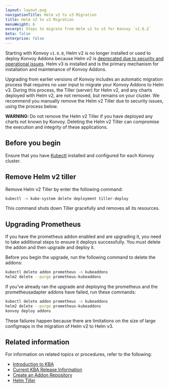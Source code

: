 ```yaml
---
layout: layout.pug
navigationTitle: Helm v2 to v3 Migration
title: Helm v2 to v3 Migration
menuWeight: 6
excerpt: Steps to migrate from Helm v2 to v3 for Konvoy `v1.6.2`
beta: false
enterprise: false
---
```


<!-- markdownlint-disable MD018 -->

Starting with Konvoy `v1.6.0`, Helm v2 is no longer installed or used to deploy Konvoy Addons because Helm v2 is [deprecated due to security and operational issues](https://helm.sh/blog/helm-v2-deprecation-timeline/). Helm v3 is installed and is the primary mechanism for installation and maintenance of Konvoy Addons.

Upgrading from earlier versions of Konvoy includes an automatic migration process that requires no user input to migrate your Konvoy Addons to Helm v3. During this process, the Tiller (server) for  Helm v2, and any charts deployed with Helm v2, are not removed, but remains on your cluster. We recommend you manually remove the Helm v2 Tiller due to security issues, using the process below.

<p class="message--warning"><strong>WARNING: </strong>Do not remove the Helm v2 Tiller if you have deployed any charts not known by Konvoy. Deleting the Helm v2 Tiller can compromise the execution and integrity of these applications.</p>

## Before you begin

Ensure that you have [Kubectl](https://kubernetes.io/docs/tasks/tools/install-kubectl/) installed and configured for each Konvoy cluster.

## Remove Helm v2 tiller

Remove Helm v2 Tiller by enter the following command:

```bash
kubectl -n kube-system delete deployment tiller-deploy
```

This command shuts down Tiller gracefully and removes all its resources.

## Upgrading Prometheus

If you have the prometheus addon enabled and are upgrading it, you need to take additional steps to ensure it deploys successfully. You must delete the addon and then upgrade and deploy it.

Before you begin the upgrade, run the following command to delete the addons:

```bash
kubectl delete addon prometheus -n kubeaddons
helm2 delete --purge prometheus-kubeaddons
```

If you've already ran the upgrade and deploying the prometheus and the prometheusadapter addons have failed, run these commands:

```bash
kubectl delete addon prometheus -n kubeaddons
helm2 delete --purge prometheus-kubeaddons
konvoy deploy addons
```

These failures happen because there are limitations on the size of large configmaps in the migration of Helm v2 to Helm v3.

## Related information

For information on related topics or procedures, refer to the following:

- [Introduction to KBA](../)
- [Current KBA Release Information](../../release-notes/kubernetes-base-addon)
- [Create an Addon Repository](../addon-repositories)
- [Helm Tiller](https://v2.helm.sh/docs/install/#installing-tiller)
